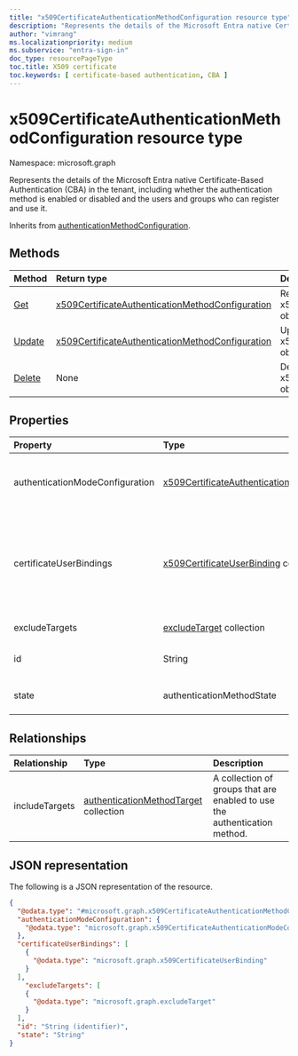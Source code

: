 ```yaml
---
title: "x509CertificateAuthenticationMethodConfiguration resource type"
description: "Represents the details of the Microsoft Entra native Certificate-Based Authentication (CBA) in the tenant, including whether the authentication method is enabled or disabled and the users and groups who can register and use it."
author: "vimrang"
ms.localizationpriority: medium
ms.subservice: "entra-sign-in"
doc_type: resourcePageType
toc.title: X509 certificate
toc.keywords: [ certificate-based authentication, CBA ]
---
```


# x509CertificateAuthenticationMethodConfiguration resource type

Namespace: microsoft.graph

Represents the details of the Microsoft Entra native Certificate-Based Authentication (CBA) in the tenant, including whether the authentication method is enabled or disabled and the users and groups who can register and use it.

Inherits from [authenticationMethodConfiguration](../resources/authenticationmethodconfiguration.md).

## Methods
|Method|Return type|Description|
|:---|:---|:---|
|[Get](../api/x509certificateauthenticationmethodconfiguration-get.md)|[x509CertificateAuthenticationMethodConfiguration](../resources/x509certificateauthenticationmethodconfiguration.md)|Read the properties and relationships of a x509CertificateAuthenticationMethodConfiguration object.|
|[Update](../api/x509certificateauthenticationmethodconfiguration-update.md)|[x509CertificateAuthenticationMethodConfiguration](../resources/x509certificateauthenticationmethodconfiguration.md)|Update the properties of a x509CertificateAuthenticationMethodConfiguration object.|
|[Delete](../api/x509certificateauthenticationmethodconfiguration-delete.md)|None| Delete the tenant-customized x509CertificateAuthenticationMethodConfiguration object and restore the default configuration.|


## Properties
|Property|Type|Description|
|:---|:---|:---|
|authenticationModeConfiguration|[x509CertificateAuthenticationModeConfiguration](../resources/x509certificateauthenticationmodeconfiguration.md)|Defines strong authentication configurations. This configuration includes the default authentication mode and the different rules for strong authentication bindings. |
|certificateUserBindings|[x509CertificateUserBinding](../resources/x509certificateuserbinding.md) collection|Defines fields in the X.509 certificate that map to attributes of the Microsoft Entra user object in order to bind the certificate to the user. The **priority** of the object determines the order in which the binding is carried out. The first binding that matches will be used and the rest ignored. |
|excludeTargets|[excludeTarget](../resources/excludetarget.md) collection|Groups of users that are excluded from the policy.|
|id|String|The identifier for the authentication method policy. The value is always `X509Certificate`. Inherited from
|state|authenticationMethodState|The possible values are: `enabled`, `disabled`. Inherited from [authenticationMethodConfiguration](../resources/authenticationmethodconfiguration.md).|


## Relationships
|Relationship|Type|Description|
|:---|:---|:---|
|includeTargets|[authenticationMethodTarget](../resources/authenticationmethodtarget.md) collection|A collection of groups that are enabled to use the authentication method.|

## JSON representation
The following is a JSON representation of the resource.
<!-- {
  "blockType": "resource",
  "keyProperty": "id",
  "@odata.type": "microsoft.graph.x509CertificateAuthenticationMethodConfiguration",
  "baseType": "microsoft.graph.authenticationMethodConfiguration",
  "openType": false
}
-->
``` json
{
  "@odata.type": "#microsoft.graph.x509CertificateAuthenticationMethodConfiguration",
  "authenticationModeConfiguration": {
    "@odata.type": "microsoft.graph.x509CertificateAuthenticationModeConfiguration"
  },
  "certificateUserBindings": [
    {
      "@odata.type": "microsoft.graph.x509CertificateUserBinding"
    }
  ],
    "excludeTargets": [
    {
      "@odata.type": "microsoft.graph.excludeTarget"
    }
  ],
  "id": "String (identifier)",
  "state": "String"
}
```
